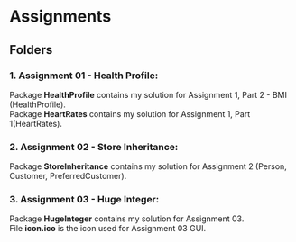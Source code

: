 # Assignments

## Folders

### 1. Assignment 01 - Health Profile:

<p>
    Package <b>HealthProfile</b> contains my solution for Assignment 1, Part 2 - BMI (HealthProfile). <br>
    Package <b>HeartRates</b> contains my solution for Assignment 1, Part 1(HeartRates). <br>
</p>

### 2. Assignment 02 - Store Inheritance:

<p>
    Package <b>StoreInheritance</b> contains my solution for Assignment 2 (Person, Customer, PreferredCustomer). <br>
</p>

### 3. Assignment 03 - Huge Integer:

<p>
    Package <b>HugeInteger</b> contains my solution for Assignment 03. <br>
    File <b>icon.ico</b> is the icon used for Assignment 03 GUI.<br>
</p>